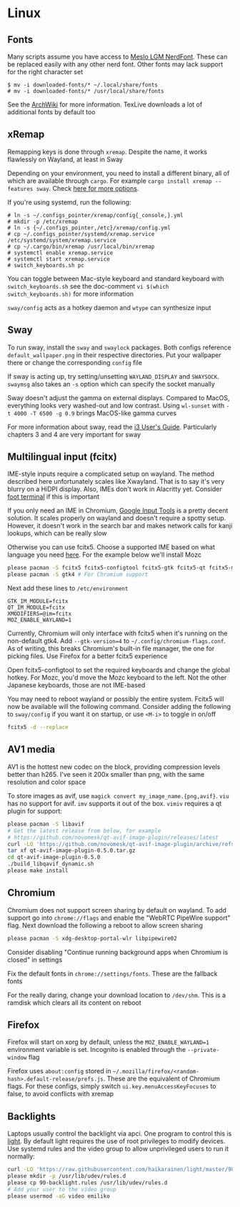 # Linux

## Fonts

Many scripts assume you have access to [Meslo LGM
NerdFont](https://github.com/ryanoasis/nerd-fonts/tree/master/patched-fonts/Meslo/M).
These can be replaced easily with any other nerd font. Other fonts may lack
support for the right character set

```
$ mv -i downloaded-fonts/* ~/.local/share/fonts
# mv -i downloaded-fonts/* /usr/local/share/fonts
```

See the [ArchWiki](https://wiki.archlinux.org/title/fonts#Manual_installation)
for more information. TexLive downloads a lot of additional fonts by default too

## xRemap

Remapping keys is done through `xremap`. Despite the name, it works flawlessly
on Wayland, at least in Sway

Depending on your environment, you need to install a different binary, all of
which are available through `cargo`. For example `cargo install xremap
--features sway`. Check [here for more
options](https://github.com/k0kubun/xremap#installation).

If you're using systemd, run the following:

```
# ln -s ~/.configs_pointer/xremap/config{_console,}.yml
# mkdir -p /etc/xremap
# ln -s {~/.configs_pointer,/etc}/xremap/config.yml
# cp ~/.configs_pointer/systemd/xremap.service /etc/systemd/system/xremap.service
# cp ~/.cargo/bin/xremap /usr/local/bin/xremap
# systemctl enable xremap.service
# systemctl start xremap.service
# switch_keyboards.sh pc
```

You can toggle between Mac-style keyboard and standard keyboard with
`switch_keyboards.sh` see the doc-comment `vi $(which switch_keyboards.sh)` for
more information

`sway/config` acts as a hotkey daemon and `wtype` can synthesize input

## Sway

To run sway, install the `sway` and `swaylock` packages. Both configs reference
`default_wallpaper.png` in their respective directories. Put your wallpaper
there or change the corresponding `config` file

If sway is acting up, try setting/unsetting `WAYLAND_DISPLAY` and `SWAYSOCK`.
`swaymsg` also takes an `-s` option which can specify the socket manually

Sway doesn't adjust the gamma on external displays. Compared to MacOS,
everything looks very washed-out and low contrast. Using `wl-sunset` with `-t
4000 -T 6500 -g 0.9` brings MacOS-like gamma curves

For more information about sway, read the [i3 User's
Guide](https://i3wm.org/docs/userguide.html). Particularly chapters 3 and 4 are
very important for sway

## Multilingual input (fcitx)

IME-style inputs require a complicated setup on wayland. The method described
here unfortunately scales like Xwayland. That is to say it's very blurry on a
HiDPI display. Also, IMEs don't work in Alacritty yet. Consider [foot
terminal](https://codeberg.org/dnkl/foot) if this is important

If you only need an IME in Chromium, [Google Input
Tools](https://chrome.google.com/webstore/detail/google-input-tools/mclkkofklkfljcocdinagocijmpgbhab)
is a pretty decent solution. It scales properly on wayland and doesn't require a
spotty setup. However, it doesn't work in the search bar and makes network calls
for kanji lookups, which can be really slow

Otherwise you can use fcitx5. Choose a supported IME based on what language you
need [here](https://wiki.archlinux.org/title/Input_method). For the example
below we'll install Mozc

```bash
please pacman -S fcitx5 fcitx5-configtool fcitx5-gtk fcitx5-qt fcitx5-mozc
please pacman -S gtk4 # For Chromium support
```

Next add these lines to `/etc/environment`

```
GTK_IM_MODULE=fcitx
QT_IM_MODULE=fcitx
XMODIFIERS=@im=fcitx
MOZ_ENABLE_WAYLAND=1
```

Currently, Chromium will only interface with fcitx5 when it's running on the
non-default gtk4. Add `--gtk-version=4` to `~/.config/chromium-flags.conf`. As
of writing, this breaks Chromium's built-in file manager, the one for picking
files. Use Firefox for a better fcitx5 experience

Open fcitx5-configtool to set the required keyboards and change the global
hotkey. For Mozc, you'd move the Mozc keyboard to the left. Not the other
Japanese keyboards, those are not IME-based

You may need to reboot wayland or possibly the entire system. Fcitx5 will now be
available will the following command. Consider adding the following to
`sway/config` if you want it on startup, or use `<M-i>` to toggle in on/off

```bash
fcitx5 -d --replace
```

## AV1 media

AV1 is the hottest new codec on the block, providing compression levels better
than h265. I've seen it 200x smaller than png, with the same resolution and
color space

To store images as avif, use `magick convert my_image_name.{png,avif}`. `viu`
has no support for avif. `imv` supports it out of the box. `vimiv` requires a qt
plugin for support:

```bash
please pacman -S libavif
# Get the latest release from below, for example
# https://github.com/novomesk/qt-avif-image-plugin/releases/latest
curl -LO 'https://github.com/novomesk/qt-avif-image-plugin/archive/refs/tags/v0.5.0.tar.gz'
tar xf qt-avif-image-plugin-0.5.0.tar.gz
cd qt-avif-image-plugin-0.5.0
./build_libqavif_dynamic.sh
please make install
```

## Chromium

Chromium does not support screen sharing by default on wayland. To add support
go into `chrome://flags` and enable the "WebRTC PipeWire support" flag. Next
download the following a reboot to allow screen sharing

```bash
please pacman -S xdg-desktop-portal-wlr libpipewire02
```

Consider disabling "Continue running background apps when Chromium is closed" in
settings

Fix the default fonts in `chrome://settings/fonts`. These are the fallback fonts

For the really daring, change your download location to `/dev/shm`. This is a
ramdisk which clears all its content on reboot

## Firefox

Firefox will start on xorg by default, unless the `MOZ_ENABLE_WAYLAND=1`
environment variable is set. Incognito is enabled through the `--private-window`
flag

Firefox uses `about:config` stored in
`~/.mozilla/firefox/<random-hash>.default-release/prefs.js`. These are the
equivalent of Chromium flags. For these configs, simply switch
`ui.key.menuAccessKeyFocuses` to false, to avoid conflicts with xremap

## Backlights

Laptops usually control the backlight via apci. One program to control this is
[light](https://github.com/haikarainen/light). By default light requires the use
of root privileges to modify devices. Use systemd rules and the video group to
allow unprivileged users to run it normally:

```bash
curl -LO 'https://raw.githubusercontent.com/haikarainen/light/master/90-backlight.rules'
please mkdir -p /usr/lib/udev/rules.d
please cp 90-backlight.rules /usr/lib/udev/rules.d
# Add your user to the video group
please usermod -aG video emiliko
```
